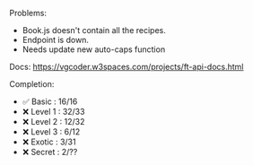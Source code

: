 Problems:
* Book.js doesn't contain all the recipes.
* Endpoint is down.
* Needs update new auto-caps function

Docs: https://vgcoder.w3spaces.com/projects/ft-api-docs.html

Completion:
* ✅ Basic   : 16/16
* ❌ Level 1 : 32/33
* ❌ Level 2 : 12/32
* ❌ Level 3 : 6/12 
* ❌ Exotic  : 3/31
* ❌ Secret  : 2/??
